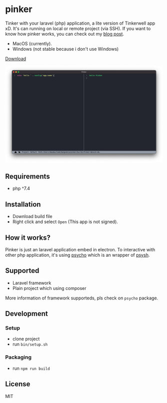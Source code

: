 # pinker

Tinker with your laravel (php) application, a lite version of Tinkerwell app xD. It's can running on local or remote project (via SSH). If you want to know how pinker works, you can check out my [blog post](https://daudau.cc/posts/how-to-tinker-with-any-php-applications.html).

- MacOS (currently).
- Windows (not stable because i don't use Windows)

<a class="btn ml-2 btn-primary text-white" href="https://github.com/bangnokia/pinker/releases" title="download">Download</a>

![](assets/screenshot.png)

## Requirements

- php ^7.4

## Installation

- Download build file
- Right click and select `Open` (This app is not signed).

## How it works?

Pinker is just an laravel application embed in electron. To interactive with other php application, it's using [psycho](https://github.com/bangnokia/psycho) which is an wrapper of [psysh](https://github.com/bobthecow/psysh).

## Supported

- Laravel framework
- Plain project which using composer

More information of framework supporteds, pls check on `psycho` package.

## Development

### Setup

- clone project
- run `bin/setup.sh`

### Packaging

- run `npm run build`

## License

MIT
